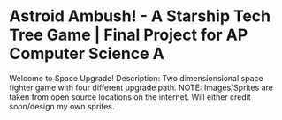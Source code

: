 # Astroid Ambush! - A Starship Tech Tree Game | Final Project for AP Computer Science A

Welcome to Space Upgrade!
Description: Two dimensionsional space fighter game with four different upgrade path.
NOTE: Images/Sprites are taken from open source locations on the internet. Will either credit soon/design my own sprites.
